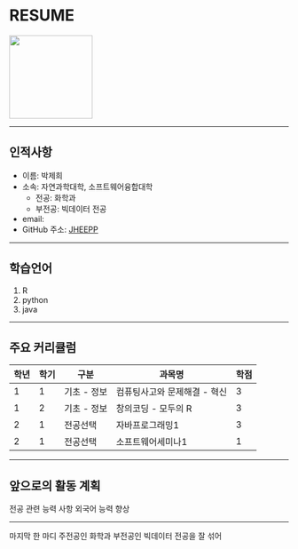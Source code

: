 # RESUME
<img src=파일명.png height=150 width=150>

---
## 인적사항
* 이름: 박제희
* 소속: 자연과학대학, 소프트웨어융합대학
  * 전공: 화학과
  * 부전공: 빅데이터 전공
* email:
* GitHub 주소: [JHEEPP][github]

[github]:http://github.com/JHEEPP

----------------------

## 학습언어
1. R
2. python
3. java

---------------------

## 주요 커리큘럼
|학년|학기|구분|과목명|학점|
|---|---|---|---|---|
|1|1|기초 - 정보|컴퓨팅사고와 문제해결 - 혁신|3|
|1|2|기초 - 정보|창의코딩 - 모두의 R|3|
|2|1|전공선택|자바프로그래밍1|3|
|2|1|전공선택|소프트웨어세미나1|1|

----------------------------------
## 앞으로의 활동 계획
전공 관련 능력 사항
외국어 능력 향상

-----------------------------
마지막 한 마디
주전공인 화학과 부전공인 빅데이터 전공을 잘 섞어
